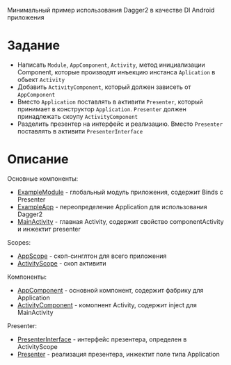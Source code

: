 Минимальный пример использования Dagger2 в качестве DI Android приложения

# Задание

- Написать `Module`, `AppComponent`, `Activity`, метод инициализации Component, которые производят инъекцию инстанса `Aplication` в обьект `Activity`
- Добавить `ActivityComponent`, который должен зависеть от `AppComponent`
- Вместо `Application` поставлять в активити `Presenter`, который принимает в конструктор `Application`. `Presenter` должен принадлежать скоупу `ActivityComponent`
- Разделить презентер на интерфейс и реализацию. Вместо `Presenter` поставлять в активити `PresenterInterface`

# Описание

Основные компоненты: 
- [ExampleModule](https://github.com/Shevikina/Dagger2Example/blob/main/app/src/main/java/com/example/dagger_example/data/di/ExampleModule.kt) - глобальный модуль приложения, содержит Binds с Presenter
- [ExampleApp](https://github.com/Shevikina/Dagger2Example/blob/main/app/src/main/java/com/example/dagger_example/ExampleApp.kt) - переопределение Application для использования Dagger2
- [MainActivity](https://github.com/Shevikina/Dagger2Example/blob/main/app/src/main/java/com/example/dagger_example/MainActivity.kt) - главная Activity, содержит свойство componentActivity и инжектит presenter 

Scopes:
- [AppScope](https://github.com/Shevikina/Dagger2Example/blob/main/app/src/main/java/com/example/dagger_example/data/di/scopes/AppScope.kt) - скоп-синглтон для всего приложения
- [ActivityScope](https://github.com/Shevikina/Dagger2Example/blob/main/app/src/main/java/com/example/dagger_example/data/di/scopes/ActivityScope.kt) - скоп активити

Компоненты:
- [AppComponent](https://github.com/Shevikina/Dagger2Example/blob/main/app/src/main/java/com/example/dagger_example/data/di/components/AppComponent.kt) - основной компонент, содержит фабрику для Application
- [ActivityComponent](https://github.com/Shevikina/Dagger2Example/blob/main/app/src/main/java/com/example/dagger_example/data/di/components/ActivityComponent.kt) - комопнент Activity, содержит inject для MainActivity

Presenter:
- [PresenterInterface](https://github.com/Shevikina/Dagger2Example/blob/main/app/src/main/java/com/example/dagger_example/ui/presenter/PresenterInterface.kt) - интерфейс презентера, определен в ActivityScope
- [Presenter](https://github.com/Shevikina/Dagger2Example/blob/main/app/src/main/java/com/example/dagger_example/ui/presenter/Presenter.kt) - реализация презентера, инжектит поле типа Application
